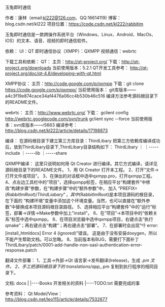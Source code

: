 玉兔即时通信

作者：康林（email:kl222@126.com、QQ:16614119)
博客：blog.csdn.net/kl222
项目位置：https://code.csdn.net/kl222/rabbitim

玉兔即时通信是一款跨操作系统平台（Windows、Linux、Android、MacOs、IOS）的文本、语音、视频的即时通信软件。

依赖：
UI：QT
即时通信协议（XMPP）：QXMPP
视频通信：webrtc

下载工具和依赖：
QT：
主页：http://qt-project.org/
下载：http://qt-project.org/downloads
当前使用版本：5.2.1
QT开发工具参考：
  http://qt-project.org/doc/qt-4.8/developing-with-qt.html

XMPP协议：
主页：http://code.google.com/p/qxmpp
下载：git clone  https://code.google.com/p/qxmpp/
当前使用版本：
  git库版本——a4c3f19e874cace34af4476a06cc4b530b46c516
编译方法参考源码根目录下的README文件。

webrtc：
主页：http://www.webrtc.org/
下载：
  gclient config http://webrtc.googlecode.com/svn/trunk
  gclient sync --force
当前使用版本：svn库版本——r5663
编译参考：
  http://blog.csdn.net/kl222/article/details/17198873

编译：
在源码根目录下建立第三方库目录：ThirdLibary
把第三方依赖库编译成功后，放到ThirdLibary目录下,ThirdLibary目录结构如下：
ThirdLibary
    ｜
    ｜-----include
    ｜-----lib
    ｜-----share

QXMPP编译：
这里只说明如何用 Qt Creator 进行编译。其它方式编译，请详见源码根目录下的README文件。
1、用 Qt Creator 打开本工程。
2、打开“文件->打开文件或项目”。
3、在弹出的对话框中选中qxmpp.pro，打开qxmpp工程。
4、点左边工具栏中的“项目”，选择qxmpp标签，在相应平台“构建套件”中修改“构建步骤”参数，在“构建步骤”中的“额外参数”中，
加入 “PREFIX=$(RabbitImRoot)/ThirdLiabary”，其中$(RabbitImRoot)是本项目源码的根目录，在下面的
“构建环境”变量中添加这个环境变量。当然，也可以直接在“额外参数”中替换成本项目源码根目录路径。
5、选择相应平台“构建套件”中的“运行”标签，部署->详情->Make参数中加上"install"。
6、在“项目”->本项目中的“依赖关系”标签中选中qxmpp。
6、在项目浏览器中选中qxmpp项目，右键点击“执行qmake”；再右键点击“构建”；再右键点击“部署”。
7、在部署时会出现":-1: error: [install_htmldocs] Error 4 (ignored)"错误。
这是由于没有安装doxygen，所以不能产生帮助文档。可以忽略。
8、当前版本有BUG，需要打下面补丁
ThirdLibary/patch/0001-add-handle-non-sasl-authentication-error-response.patch


翻译文件部署：
1、工具->外部->Qt 语言家->发布翻译(lrelease)，生成 *.pm 文件。
2、手工把源码根目录下的 translations/app_*.pm 复制到执行程序的相同目录下。

文档:
docs
  |
  |----Books      开发相关的资料
  |----TODO.txt   需要完成的事


参考资料：
Qt Model/View： http://blog.csdn.net/leo115/article/details/7532677
